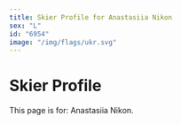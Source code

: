 ```yaml
---
title: Skier Profile for Anastasiia Nikon
sex: "L"
id: "6954"
image: "/img/flags/ukr.svg" 
---
```


# Skier Profile

This page is for: Anastasiia Nikon.
    
